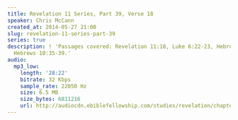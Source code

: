```yaml
---
title: Revelation 11 Series, Part 39, Verse 18
speaker: Chris McCann
created_at: 2014-05-27 21:00
slug: revelation-11-series-part-39
series: true
description: ! 'Passages covered: Revelation 11:18, Luke 6:22-23, Hebrews 11:24-27,
  Hebrews 10:35-39.'
audio:
  mp3_low:
    length: '28:22'
    bitrate: 32 Kbps
    sample_rate: 22050 Hz
    size: 6.5 MB
    size_bytes: 6811216
    url: http://audiocdn.ebiblefellowship.com/studies/revelation/chapter-11/2014.05.27_McCann_-_Revelation_11_Series_Part_39.mp3
---
```

